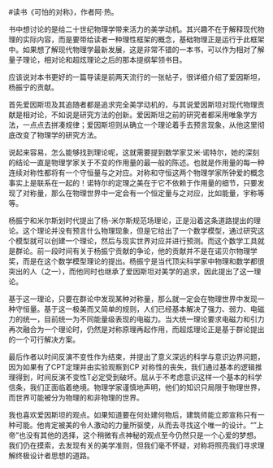 \#读书《可怕的对称》，作者阿·热。

书中想讨论的是给二十世纪物理学带来活力的美学动机。其兴趣不在于解释现代物理的实际内容，而是要带给读者一种理性框架的概念，基础物理正是运行于此框架中。如果想了解现代物理学最新发展，这是非常不错的一本书，可以作为相对了解量子理论，相对论和超炫理论之后的那本提纲挈领书目。

应该说对本书更好的一篇导读是前两天流行的一张帖子，很详细介绍了爱因斯坦，杨振宁的贡献。

首先爱因斯坦及其追随者都是追求完全美学动机的，与其说爱因斯坦对现代物理贡献是相对论，不如说是研究方法的创新。爱因斯坦之前的研究者都采用唯象学方法，一点点去拼凑规律；爱因斯坦则从确立一个理论着手去预言现象，从他这里彻底改变了物理学的研究方法。

说起来容易，怎么能够找到理论呢，这就需要提到数学家艾米·诺特尔，她的深刻的结论一直是物理学家关于不变的作用量的最一般的陈述。也就是作用量的每一种连续对称性都将有一个守恒量与之对应。对称和守恒这两个物理学家所钟爱的概念事实上是联系在一起的！诺特尔的定理之美在于它不依赖于作用量的细节，只要发现了对称量，那么在物理世界中一定会有一个恒定量与之对应，比如能量，宇称等等。

杨振宁和米尔斯划时代提出了杨-米尔斯规范场理论，正是沿着这条道路提出的理论。这个理论并没有预言什么物理现象，但是它给出了一个数学模型，通过研究这个模型就可以创建一个理论，然后与现实世界对应并进行预测。而这个数学工具就是群论。前一段时间有关于杨振宁贡献的争论，他的贡献并不是在诺贝尔物理学奖，而是在这个数学模型理论的提出。杨振宁是当代顶尖科学家中物理和数学都很突出的人（之一），而他同时也继承了爱因斯坦对美学的追求，因此提出了这一理论。

基于这一理论，只要在群论中发现某种对称量，那么就一定会在物理世界中发现一种守恒量。基于这一极美而又简单的规则，人们已经基本解决了强力、弱力、电磁力的统一，目前统一为不同能量级表现的电磁力。当大统一理论要求电磁力和引力再次融合为一个理论时，仍然是对称原理再起作用，而超炫理论正是基于群论提出的一个可行解决方案。

最后作者以时间反演不变性作为结束，并提出了意义深远的科学与意识边界问题，因为如果有了CPT定理并由实验观察到CP 对称性的丧失，我们通过基本的逻辑推理得到，时间反演不变性T必定受到破坏。屈从于不考虑意识这样一个基本的科学信条，我们正面临着绝境。物理学家谨慎地声明，他们的知识只局限于物理世界，而世界可能被分为物理的和非物理的世界。

我也喜欢爱因斯坦的观点。如果知道要在何处建何物后，建筑师能立即宣称只有一种可能。他肯定被美的令人激动的力量所驱使，从而去寻找这个唯一的设计。“”上帝”也没有其他的选择，这个稍微有点神秘的观点至今仍然只是一个心爱的梦想。我们仍在摸索，去发现有关的美学准则，但我们毫不怀疑，对称将照亮我们寻求理解终极设计者思想的道路。

